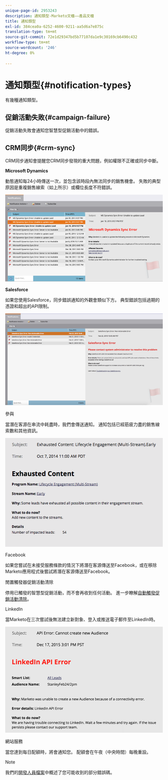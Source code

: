 ```yaml
---
unique-page-id: 2953243
description: 通知類型-Marketo文檔——產品文檔
title: 通知類型
exl-id: 384cea0a-6252-4600-9211-aa5d6a7e875c
translation-type: tm+mt
source-git-commit: 72e1d29347bd5b77107da1e9c30169cb6490c432
workflow-type: tm+mt
source-wordcount: '246'
ht-degree: 0%

---
```


# 通知類型{#notification-types}

有幾種通知類型。

## 促銷活動失敗{#campaign-failure}

促銷活動失敗會通知您智慧型促銷活動中的錯誤。

## CRM同步{#crm-sync}

CRM同步通知會提醒您CRM同步發現的重大問題，例如權限不正確或同步中斷。

**Microsoft Dynamics**

動態通知每24小時傳送一次，並包含該時段內無法同步的銷售機會。 失敗的典型原因是重複銷售線索（如上所示）或欄位長度不符錯誤。

![](assets/image2016-1-20-11-3a19-3a58.png)

**Salesforce**

如果您使用Salesforce，同步錯誤通知的外觀會類似下方。 典型錯誤包括過期的憑證和超出的API限制。

![](assets/salesforcesyncerror.png)

參與

當潛在客源在串流中耗盡時，我們會傳送通知。  通知包括已經筋疲力盡的銷售線索數和其他資訊。

![](assets/image2014-10-14-10-3a57-3a9.png)

Facebook

如果您嘗試在未接受服務條款的情況下將潛在客源傳送至Facebook，或在移除Marketo應用程式後嘗試將潛在客源傳送至Facebook。

閒置觸發器促銷活動清除

停用已觸發的智慧型促銷活動，而不會再收到任何活動。 進一步瞭解[自動觸發促銷活動清除](/help/marketo/product-docs/core-marketo-concepts/smart-campaigns/using-smart-campaigns/automatic-trigger-campaign-cleanup.md)。

LinkedIn

當Marketo在三次嘗試後無法建立新對象、登入或推送電子郵件至LinkedIn時。

![](assets/linkedin.png)

網站服務

當您達到每日配額時，將會通知您。 配額會在午夜（中央時間）每晚重設。

>[!NOTE]
>
>我們的[開發人員檔案](https://developers.marketo.com/rest-api/error-codes/#response_level_error_codes)中概述了您可能收到的部分錯誤碼。
